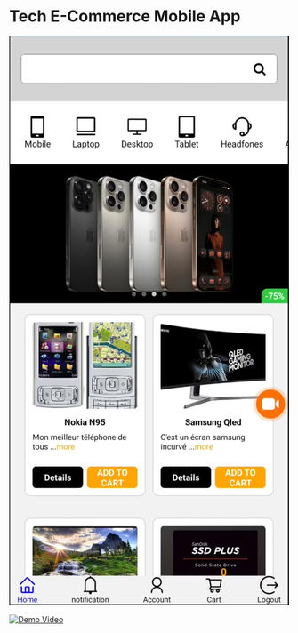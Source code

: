 # Tech E-Commerce Mobile App

![App Screenshot](front/assets/images/app-screenshot.jpeg)

[![Demo Video](front/assets/videos/app-demo.gif)](front/assets/videos/app-demo.gif)
